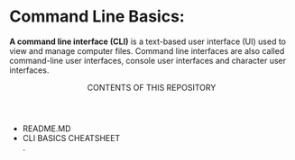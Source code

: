 <H1>Command Line Basics:</H1>
<p>
<b>A command line interface (CLI)</b> is a text-based user interface (UI) used to view and manage computer files. 
Command line interfaces are also called command-line user interfaces, console user interfaces and character user interfaces.
</p>
<header>CONTENTS OF THIS REPOSITORY</header>
<ul>
<li>README.MD</li>
<li>CLI BASICS CHEATSHEET</li>.
</ul>
